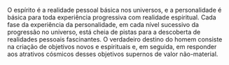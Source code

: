 ﻿O espírito é a realidade pessoal básica nos universos, e a personalidade é básica para toda experiência progressiva com realidade espiritual. Cada fase da experiência da personalidade, em cada nível sucessivo da progressão no universo, está cheia de pistas para a descoberta de realidades pessoais fascinantes. O verdadeiro destino do homem consiste na criação de objetivos novos e espirituais e, em seguida, em responder aos atrativos cósmicos desses objetivos supernos de valor não-material.
